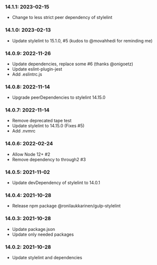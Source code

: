 ### 14.1.1: 2023-02-15

* Change to less strict peer dependency of stylelint

### 14.1.0: 2023-02-13

* Update stylelint to 15.1.0, #5 (kudos to @movahhedi for reminding me)

### 14.0.9: 2022-11-26

* Update dependencies, replace some #6 (thanks @onigoetz)
* Update eslint-plugin-jest
* Add .eslintrc.js

### 14.0.8: 2022-11-14

* Upgrade peerDependencies to stylelint 14.15.0

### 14.0.7: 2022-11-14

* Remove deprecated tape test
* Update stylelint to 14.15.0 (Fixes #5)
* Add .nvmrc

### 14.0.6: 2022-02-24

* Allow Node 12+ #2
* Remove dependency to through2 #3

### 14.0.5: 2021-11-02

* Update devDependency of stylelint to 14.0.1

### 14.0.4: 2021-10-28

* Release npm package @ronilaukkarinen/gulp-stylelint

### 14.0.3: 2021-10-28

* Update package.json
* Update only needed packages

### 14.0.2: 2021-10-28

* Update stylelint and dependencies

